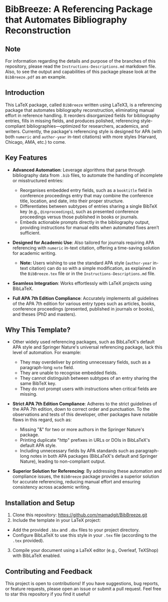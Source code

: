 # BibBreeze: A Referencing Package that Automates Bibliography Reconstruction

## Note
For information regarding the details and purpose of the branches of this repository, please read the `Instructions-Descriptions.md` markdown file. Also, to see the output and capabilities of this package please look at the `BibBreeze.pdf` as an example.

## Introduction
This LaTeX package, called `BibBreeze` written using LaTeX3, is a referencing package that automates bibliography reconstruction, eliminating manual effort in reference handling. It reorders disorganized fields for bibliography entries, fills in missing fields, and produces polished, referencing style-compliant bibliographies—optimized for researchers, academics, and writers. Currently, the package's referencing style is designed for APA (with both `numeric` and `author-year` in-text citations) with more styles (Harvard, Chicago, AMA, etc.) to come.
## Key Features

- **Advanced Automation**: Leverage algorithms that parse through bibliography data from `.bib` files, to automate the handling of incomplete or misstructured entries:
  - Reorganises embedded entry fields, such as a `booktitle` field in conference proceedings entry that may combine the conference title, location, and date, into their proper structure.
  - Differentiates between subtypes of entries sharing a single BibTeX key (e.g., `@inproceedings`), such as presented conference proceedings versus those published in books or journals.
  - Embeds actionable prompts directly in the bibliography output, providing instructions for manual edits when automated fixes aren’t sufficient.
- **Designed for Academic Use**: Also tailored for journals requiring APA referencing with `numeric` in-text citation, offering a time-saving solution for academic writing.
  - **Note:** Users wishing to use the standard APA style (`author-year` in-text citation) can do so with a simple modification, as explained in the `BibBreeze.tex` file or in the `Instructions-Descriptions.md` file.
- **Seamless Integration**: Works effortlessly with LaTeX projects using BibLaTeX.

- **Full APA 7th Edition Compliance**: Accurately implements all guidelines of the APA 7th edition for various entry types such as articles, books, conference proceedings (presented, published in journals or books), and theses (PhD and masters).
  
## Why This Template?
- Other widely used referencing packages, such as BibLaTeX's default APA style and Springer Nature's universal referencing package, lack this level of automation. For example:
  - They may overdeliver by printing unnecessary fields, such as a paragraph-long `note` field.
  - They are unable to recognise embedded fields.
  - They cannot distinguish between subtypes of an entry sharing the same BibTeX key.
  - They do not prompt users with instructions when critical fields are missing.
    
- **Strict APA 7th Edition Compliance**: Adheres to the strict guidelines of the APA 7th edition, down to correct order and punctuation. To the observations and tests of this developer, other packages have notable flaws in this regard, such as:
  - Missing "&" for two or more authors in the Springer Nature's package.
  - Printing duplicate "http" prefixes in URLs or DOIs in BibLaTeX's default APA style.
  - Including unnecessary fields by APA standards such as paragraph-long notes in both APA packages (BibLaTeX's default and Springer Nature), leading to non-compliant output.
- **Superior Solution for Referencing**: By addressing these automation and compliance issues, the `BibBreeze` package provides a superior solution for accurate referencing, reducing manual effort and ensuring consistency across academic writing.

## Installation and Setup
1. Clone this repository: https://github.com/mamadgit/BibBreeze.git
2. Include the template in your LaTeX project:
- Add the provided `.bbx` and `.dbx` files to your project directory.
- Configure BibLaTeX to use this style in your `.tex` file (according to the `.tex` provided).
3. Compile your document using a LaTeX editor (e.g., Overleaf, TeXShop) with BibLaTeX enabled.

## Contributing and Feedback
This project is open to contributions! If you have suggestions, bug reports, or feature requests, please open an issue or submit a pull request. Feel free to star this repository if you find it useful!
